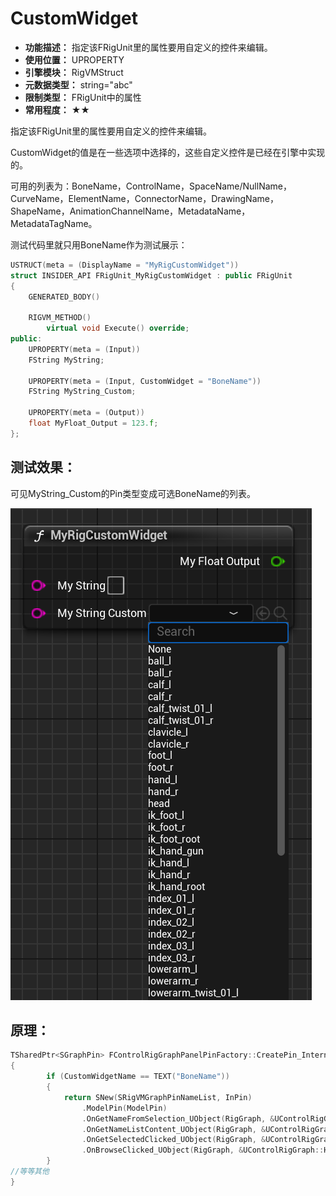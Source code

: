 ﻿# CustomWidget

- **功能描述：** 指定该FRigUnit里的属性要用自定义的控件来编辑。
- **使用位置：** UPROPERTY
- **引擎模块：** RigVMStruct
- **元数据类型：** string="abc"
- **限制类型：** FRigUnit中的属性
- **常用程度：** ★★

指定该FRigUnit里的属性要用自定义的控件来编辑。

CustomWidget的值是在一些选项中选择的，这些自定义控件是已经在引擎中实现的。

可用的列表为：BoneName，ControlName，SpaceName/NullName，CurveName，ElementName，ConnectorName，DrawingName，ShapeName，AnimationChannelName，MetadataName，MetadataTagName。

测试代码里就只用BoneName作为测试展示：

```cpp
USTRUCT(meta = (DisplayName = "MyRigCustomWidget"))
struct INSIDER_API FRigUnit_MyRigCustomWidget : public FRigUnit
{
	GENERATED_BODY()

	RIGVM_METHOD()
		virtual void Execute() override;
public:
	UPROPERTY(meta = (Input))
	FString MyString;

	UPROPERTY(meta = (Input, CustomWidget = "BoneName"))
	FString MyString_Custom;

	UPROPERTY(meta = (Output))
	float MyFloat_Output = 123.f;
};
```

## 测试效果：

可见MyString_Custom的Pin类型变成可选BoneName的列表。

![Untitled](Meta_RigVM_CustomWidget_Untitled.png)

## 原理：

```cpp
TSharedPtr<SGraphPin> FControlRigGraphPanelPinFactory::CreatePin_Internal(UEdGraphPin* InPin) const
{
		if (CustomWidgetName == TEXT("BoneName"))
		{
			return SNew(SRigVMGraphPinNameList, InPin)
				.ModelPin(ModelPin)
				.OnGetNameFromSelection_UObject(RigGraph, &UControlRigGraph::GetSelectedElementsNameList)
				.OnGetNameListContent_UObject(RigGraph, &UControlRigGraph::GetBoneNameList)
				.OnGetSelectedClicked_UObject(RigGraph, &UControlRigGraph::HandleGetSelectedClicked)
				.OnBrowseClicked_UObject(RigGraph, &UControlRigGraph::HandleBrowseClicked);
		}
//等等其他
}
```